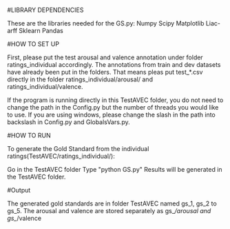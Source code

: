 

#LIBRARY DEPENDENCIES

These are the libraries needed for the GS.py:
Numpy
Scipy
Matplotlib
Liac-arff 
Sklearn
Pandas

#HOW TO SET UP

First, please put the test arousal and valence annotation under folder ratings_individual accordingly. The annotations from train and dev datasets have already been put in the folders. That means pleas put test_*.csv directly in the folder ratings_individual/arousal/ and ratings_individual/valence.

If the program is running directly in this TestAVEC folder,
you do not need to change the path in the Config.py but the number of threads you would like to use.
If you are using windows, please change the slash in the path into backslash in Config.py and GlobalsVars.py.

#HOW TO RUN

To generate the Gold Standard from the individual ratings(TestAVEC/ratings_individual/):

Go in the TestAVEC folder
Type "python GS.py"
Results will be generated in the TestAVEC folder.

#Output

The generated gold standards are in folder TestAVEC named gs_1, gs_2 to gs_5.
The arousal and valence are stored separately as gs_*/arousal and gs_*/valence

